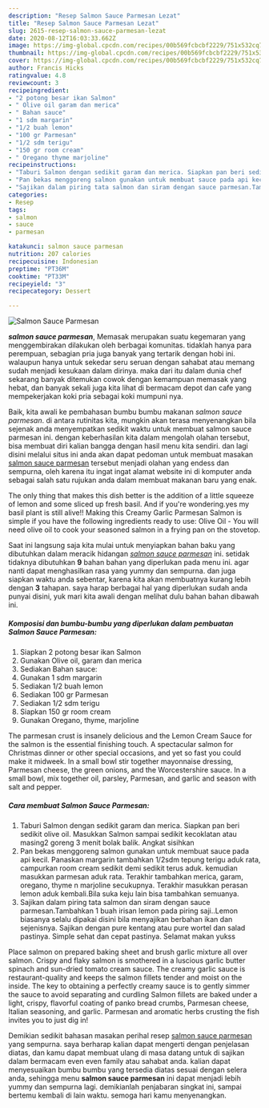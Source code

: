 ```yaml
---
description: "Resep Salmon Sauce Parmesan Lezat"
title: "Resep Salmon Sauce Parmesan Lezat"
slug: 2615-resep-salmon-sauce-parmesan-lezat
date: 2020-08-12T16:03:33.662Z
image: https://img-global.cpcdn.com/recipes/00b569fcbcbf2229/751x532cq70/salmon-sauce-parmesan-foto-resep-utama.jpg
thumbnail: https://img-global.cpcdn.com/recipes/00b569fcbcbf2229/751x532cq70/salmon-sauce-parmesan-foto-resep-utama.jpg
cover: https://img-global.cpcdn.com/recipes/00b569fcbcbf2229/751x532cq70/salmon-sauce-parmesan-foto-resep-utama.jpg
author: Francis Hicks
ratingvalue: 4.8
reviewcount: 3
recipeingredient:
- "2 potong besar ikan Salmon"
- " Olive oil garam dan merica"
- " Bahan sauce"
- "1 sdm margarin"
- "1/2 buah lemon"
- "100 gr Parmesan"
- "1/2 sdm terigu"
- "150 gr room cream"
- " Oregano thyme marjoline"
recipeinstructions:
- "Taburi Salmon dengan sedikit garam dan merica. Siapkan pan beri sedikit olive oil. Masukkan Salmon sampai sedikit kecoklatan atau masing2 goreng 3 menit bolak balik. Angkat sisihkan"
- "Pan bekas menggoreng salmon gunakan untuk membuat sauce pada api kecil. Panaskan margarin tambahkan 1/2sdm tepung terigu aduk rata, campurkan room cream sedikit demi sedikit terus aduk. kemudian masukkan parmesan aduk rata. Terakhir tambahkan merica, garam, oregano, thyme n marjoline secukupnya. Terakhir masukkan perasan lemon aduk kembali.Bila suka keju lain bisa tambahkan semuanya."
- "Sajikan dalam piring tata salmon dan siram dengan sauce parmesan.Tambahkan 1 buah irisan lemon pada piring saji..Lemon biasanya selalu dipakai disini bila menyajikan berbahan ikan dan sejenisnya. Sajikan dengan pure kentang atau pure wortel dan salad pastinya. Simple sehat dan cepat pastinya. Selamat makan yukss"
categories:
- Resep
tags:
- salmon
- sauce
- parmesan

katakunci: salmon sauce parmesan 
nutrition: 207 calories
recipecuisine: Indonesian
preptime: "PT36M"
cooktime: "PT33M"
recipeyield: "3"
recipecategory: Dessert

---
```



![Salmon Sauce Parmesan](https://img-global.cpcdn.com/recipes/00b569fcbcbf2229/751x532cq70/salmon-sauce-parmesan-foto-resep-utama.jpg)

<b><i>salmon sauce parmesan</i></b>, Memasak merupakan suatu kegemaran yang menggembirakan dilakukan oleh berbagai komunitas. tidaklah hanya para perempuan, sebagian pria juga banyak yang tertarik dengan hobi ini. walaupun hanya untuk sekedar seru seruan dengan sahabat atau memang sudah menjadi kesukaan dalam dirinya. maka dari itu dalam dunia chef sekarang banyak ditemukan cowok dengan kemampuan memasak yang hebat, dan banyak sekali juga kita lihat di bermacam depot dan cafe yang mempekerjakan koki pria sebagai koki mumpuni nya.

Baik, kita awali ke pembahasan bumbu bumbu makanan <i>salmon sauce parmesan</i>. di antara rutinitas kita, mungkin akan terasa menyenangkan bila sejenak anda menyempatkan sedikit waktu untuk membuat salmon sauce parmesan ini. dengan keberhasilan kita dalam mengolah olahan tersebut, bisa membuat diri kalian bangga dengan hasil menu kita sendiri. dan lagi disini melalui situs ini anda akan dapat pedoman untuk membuat masakan <u>salmon sauce parmesan</u> tersebut menjadi olahan yang endess dan sempurna, oleh karena itu ingat ingat alamat website ini di komputer anda sebagai salah satu rujukan anda dalam membuat makanan baru yang enak.

The only thing that makes this dish better is the addition of a little squeeze of lemon and some sliced up fresh basil. And if you&#39;re wondering.yes my basil plant is still alive!! Making this Creamy Garlic Parmesan Salmon is simple if you have the following ingredients ready to use: Olive Oil - You will need olive oil to cook your seasoned salmon in a frying pan on the stovetop.


Saat ini langsung saja kita mulai untuk menyiapkan bahan baku yang dibutuhkan dalam meracik hidangan <u><i>salmon sauce parmesan</i></u> ini. setidak tidaknya dibutuhkan <b>9</b> bahan bahan yang diperlukan pada menu ini. agar nanti dapat menghasilkan rasa yang yummy dan sempurna. dan juga siapkan waktu anda sebentar, karena kita akan membuatnya kurang lebih dengan <b>3</b> tahapan. saya harap berbagai hal yang diperlukan sudah anda punyai disini, yuk mari kita awali dengan melihat dulu bahan bahan dibawah ini.

<!--inarticleads1-->

##### Komposisi dan bumbu-bumbu yang diperlukan dalam pembuatan Salmon Sauce Parmesan:

1. Siapkan 2 potong besar ikan Salmon
1. Gunakan  Olive oil, garam dan merica
1. Sediakan  Bahan sauce:
1. Gunakan 1 sdm margarin
1. Sediakan 1/2 buah lemon
1. Sediakan 100 gr Parmesan
1. Sediakan 1/2 sdm terigu
1. Siapkan 150 gr room cream
1. Gunakan  Oregano, thyme, marjoline


The parmesan crust is insanely delicious and the Lemon Cream Sauce for the salmon is the essential finishing touch. A spectacular salmon for Christmas dinner or other special occasions, and yet so fast you could make it midweek. In a small bowl stir together mayonnaise dressing, Parmesan cheese, the green onions, and the Worcestershire sauce. In a small bowl, mix together oil, parsley, Parmesan, and garlic and season with salt and pepper. 

<!--inarticleads2-->

##### Cara membuat Salmon Sauce Parmesan:

1. Taburi Salmon dengan sedikit garam dan merica. Siapkan pan beri sedikit olive oil. Masukkan Salmon sampai sedikit kecoklatan atau masing2 goreng 3 menit bolak balik. Angkat sisihkan
1. Pan bekas menggoreng salmon gunakan untuk membuat sauce pada api kecil. Panaskan margarin tambahkan 1/2sdm tepung terigu aduk rata, campurkan room cream sedikit demi sedikit terus aduk. kemudian masukkan parmesan aduk rata. Terakhir tambahkan merica, garam, oregano, thyme n marjoline secukupnya. Terakhir masukkan perasan lemon aduk kembali.Bila suka keju lain bisa tambahkan semuanya.
1. Sajikan dalam piring tata salmon dan siram dengan sauce parmesan.Tambahkan 1 buah irisan lemon pada piring saji..Lemon biasanya selalu dipakai disini bila menyajikan berbahan ikan dan sejenisnya. Sajikan dengan pure kentang atau pure wortel dan salad pastinya. Simple sehat dan cepat pastinya. Selamat makan yukss


Place salmon on prepared baking sheet and brush garlic mixture all over salmon. Crispy and flaky salmon is smothered in a luscious garlic butter spinach and sun-dried tomato cream sauce. The creamy garlic sauce is restaurant-quality and keeps the salmon fillets tender and moist on the inside. The key to obtaining a perfectly creamy sauce is to gently simmer the sauce to avoid separating and curdling Salmon fillets are baked under a light, crispy, flavorful coating of panko bread crumbs, Parmesan cheese, Italian seasoning, and garlic. Parmesan and aromatic herbs crusting the fish invites you to just dig in! 

Demikian sedikit bahasan masakan perihal resep <u>salmon sauce parmesan</u> yang sempurna. saya berharap kalian dapat mengerti dengan penjelasan diatas, dan kamu dapat membuat ulang di masa datang untuk di sajikan dalam bermacam even even family atau sahabat anda. kalian dapat menyesuaikan bumbu bumbu yang tersedia diatas sesuai dengan selera anda, sehingga menu <b>salmon sauce parmesan</b> ini dapat menjadi lebih yummy dan sempurna lagi. demikianlah penjabaran singkat ini, sampai bertemu kembali di lain waktu. semoga hari kamu menyenangkan.

